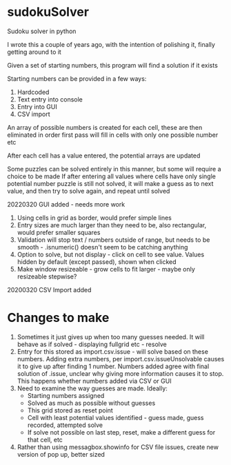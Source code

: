 # sudokuSolver
Sudoku solver in python

I wrote this a couple of years ago, with the intention of polishing it, finally getting around to it

Given a set of starting numbers, this program will find a solution if it exists

Starting numbers can be provided in a few ways:
1) Hardcoded
2) Text entry into console
3) Entry into GUI
4) CSV import

An array of possible numbers is created for each cell, these are then eliminated in order
first pass will fill in cells with only one possible number etc

After each cell has a value entered, the potential arrays are updated

Some puzzles can be solved entirely in this manner, but some will require a choice to be made
If after entering all values where cells have only single potential number puzzle is still not solved, 
it will make a guess as to next value, and then try to solve again, and repeat until solved

20220320 GUI added - needs more work
1) Using cells in grid as border, would prefer simple lines
2) Entry sizes are much larger than they need to be, also rectangular, would prefer smaller squares
3) Validation will stop text / numbers outside of range, but needs to be smooth - .isnumeric() doesn't seem to be catching anything
4) Option to solve, but not display - click on cell to see value. Values hidden by default (except passed), shown when clicked
5) Make window resizeable - grow cells to fit larger - maybe only resizeable stepwise?

20200320 CSV Import added

# Changes to make
1) Sometimes it just gives up when too many guesses needed. It will behave as if solved - displaying fullgrid etc - resolve
2) Entry for this stored as import.csv.issue - will solve based on these numbers. Adding extra numbers, per import.csv.issueUnsolvable causes it to give up after finding 1 number. Numbers added agree with final solution of .issue, unclear why giving more information causes it to stop. This happens whether numbers added via CSV or GUI
3) Need to examine the way guesses are made. Ideally:
    - Starting numbers assigned
    - Solved as much as possible without guesses
    - This grid stored as reset point
    - Cell with least potential values identified - guess made, guess recorded, attempted solve
    - If solve not possible on last step, reset, make a different guess for that cell, etc
4) Rather than using messagbox.showinfo for CSV file issues, create new version of pop up, better sized
  


